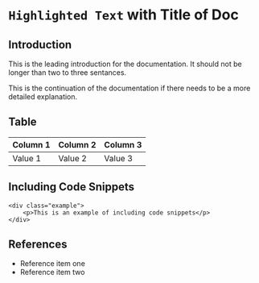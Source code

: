 `Highlighted Text` with Title of Doc
====================================

## Introduction

This is the leading introduction for the documentation. It should not be longer than two to three sentances.

This is the continuation of the documentation if there needs to be a more detailed explanation.

## Table

<table>
    <thead>
        <tr>
            <th>Column 1</th>
            <th>Column 2</th>
            <th>Column 3</th>
        </tr>
    </thead>
    <tbody>
        <tr>
            <td>Value 1</td>
            <td>Value 2</td>
            <td>Value 3</td>
        </tr>
    </tbody>
</table>

## Including Code Snippets

    <div class="example">
        <p>This is an example of including code snippets</p>
    </div>

## References

- Reference item one
- Reference item two

